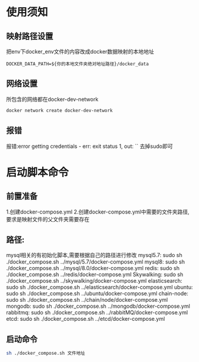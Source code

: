 # 使用须知
## 映射路径设置
把env下docker_env文件的内容改成docker数据映射的本地地址
```text
DOCKER_DATA_PATH=${你的本地文件夹绝对地址路径}/docker_data
```

## 网络设置
所包含的网络都在docker-dev-network
```sh
docker network create docker-dev-network
```
## 报错
报错:error getting credentials - err: exit status 1, out: ``
去掉sudo即可
# 启动脚本命令
## 前置准备
1.创建docker-compose.yml
2.创建docker-compose.yml中需要的文件夹路径,要求是映射文件的父文件夹需要存在
## 路径: 
mysql相关的有初始化脚本,需要根据自己的路径进行修改
mysql5.7:       sudo sh ./docker_compose.sh ../mysql/5.7/docker-compose.yml
mysql8:         sudo sh ./docker_compose.sh ../mysql/8.0/docker-compose.yml
redis:          sudo sh ./docker_compose.sh ../redis/docker-compose.yml
Skywalking:     sudo sh ./docker_compose.sh ../skywalking/docker-compose.yml
elasticsearch:  sudo sh ./docker_compose.sh ../elasticsearch/docker-compose.yml
ubuntu:         sudo sh ./docker_compose.sh ../ubuntu/docker-compose.yml
chain-node:     sudo sh ./docker_compose.sh ../chain/node/docker-compose.yml
mongodb:        sudo sh ./docker_compose.sh ../mongodb/docker-compose.yml 
rabbitmq:       sudo sh ./docker_compose.sh ../rabbitMQ/docker-compose.yml 
etcd:           sudo sh ./docker_compose.sh ../etcd/docker-compose.yml 

## 启动命令
```sh
sh ./docker_compose.sh 文件地址
```